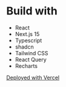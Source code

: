 # Build with

- React
- Next.js 15
- Typescript
- shadcn
- Tailwind CSS
- React Query
- Recharts

[Deployed with Vercel](https://intiva-take-home-test.vercel.app/)
